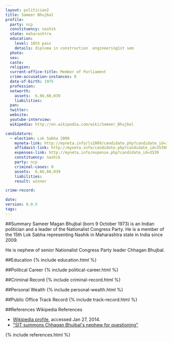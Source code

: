 ```yaml
---
layout: politician2
title: Sameer Bhujbal
profile: 
  party: ncp
  constituency: nashik
  state: maharashtra
  education: 
    level: 10th pass
    details: diploma in construction  engineering1st sem
  photo: 
  sex: 
  caste: 
  religion: 
  current-office-title: Member of Parliament
  crime-accusation-instances: 0
  date-of-birth: 1975
  profession: 
  networth: 
    assets:  6,66,60,039
    liabilities: 
  pan: 
  twitter: 
  website: 
  youtube-interview: 
  wikipedia: http://en.wikipedia.com/wiki/Sameer_Bhujbal

candidature: 
  - election: Lok Sabha 2009
    myneta-link: http://myneta.info/ls2009/candidate.php?candidate_id=3539
    affidavit-link: http://myneta.info/candidate.php?candidate_id=3539&scan=original
    expenses-link: http://myneta.info/expense.php?candidate_id=3539
    constituency: nashik 
    party: ncp
    criminal-cases: 0
    assets:  6,66,60,039
    liabilities: 
    result: winner 

crime-record: 

date: 
version: 0.0.5
tags: 
---
```

##Summary
Sameer Magan Bhujbal (born 9 October 1973) is an Indian politician and a leader of the Nationalist Congress Party. He is a member of the 15th Lok Sabha representing Nashik in Maharashtra state in India since 2009.

He is nephew of senior Nationalist Congress Party leader Chhagan Bhujbal.


##Education
{% include education.html %}


##Political Career
{% include political-career.html %}


##Criminal Record
{% include criminal-record.html %}


##Personal Wealth
{% include personal-wealth.html %}


##Public Office Track Record
{% include track-record.html %}


##References
Wikipedia References
- [Wikipedia profile]({{page.profile.wikipedia}}), accessed Jan 27, 2014.
- ["SIT summons Chhagan Bhujbal's nephew for questioning"][wiki1]

[wiki1]: http://archive.deccanherald.com/Deccanherald/jan042004/update10.asp


{% include references.html %}